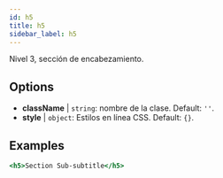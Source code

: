 ```yaml
---
id: h5
title: h5
sidebar_label: h5
---
```


Nivel 3, sección de encabezamiento.

## Options

* __className__ | `string`: nombre de la clase. Default: `''`.
* __style__ | `object`: Estilos en línea CSS. Default: `{}`.


## Examples

```jsx live
<h5>Section Sub-subtitle</h5>
```


